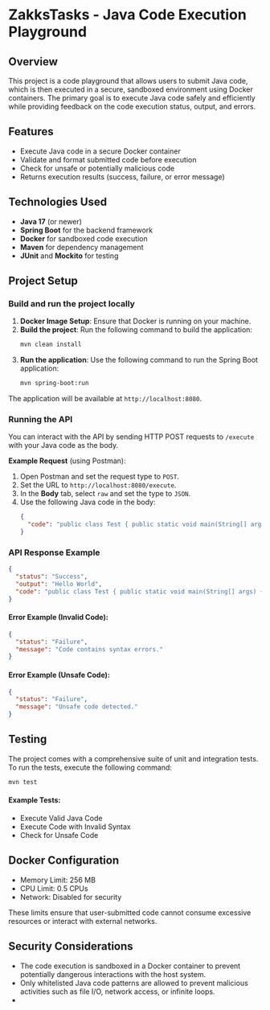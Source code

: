 # ZakksTasks - Java Code Execution Playground

## Overview

This project is a code playground that allows users to submit Java code, which is then executed in a secure, sandboxed environment using Docker containers. The primary goal is to execute Java code safely and efficiently while providing feedback on the code execution status, output, and errors.

## Features

- Execute Java code in a secure Docker container
- Validate and format submitted code before execution
- Check for unsafe or potentially malicious code
- Returns execution results (success, failure, or error message)

## Technologies Used

- **Java 17** (or newer)
- **Spring Boot** for the backend framework
- **Docker** for sandboxed code execution
- **Maven** for dependency management
- **JUnit** and **Mockito** for testing

## Project Setup

### Build and run the project locally
1. **Docker Image Setup**: Ensure that Docker is running on your machine.
2. **Build the project**: Run the following command to build the application:
    ```bash
    mvn clean install
    ```
3. **Run the application**: Use the following command to run the Spring Boot application:
    ```bash
    mvn spring-boot:run
    ```

The application will be available at `http://localhost:8080`.

### Running the API
You can interact with the API by sending HTTP POST requests to `/execute` with your Java code as the body.

**Example Request** (using Postman):
1. Open Postman and set the request type to `POST`.
2. Set the URL to `http://localhost:8080/execute`.
3. In the **Body** tab, select `raw` and set the type to `JSON`.
4. Use the following Java code in the body:
    ```json
    {
      "code": "public class Test { public static void main(String[] args) { System.out.println(\"Hello World\"); }}"
    }
    ```

### API Response Example
```json
{
  "status": "Success",
  "output": "Hello World",
  "code": "public class Test { public static void main(String[] args) { System.out.println(\"Hello World\"); }}"
}
```

#### Error Example (Invalid Code):
```json
{
  "status": "Failure",
  "message": "Code contains syntax errors."
}
```
#### Error Example (Unsafe Code):
```json
{
  "status": "Failure",
  "message": "Unsafe code detected."
}
```

## Testing

The project comes with a comprehensive suite of unit and integration tests. To run the tests, execute the following command:
```bash
mvn test
```
#### Example Tests:
- Execute Valid Java Code
- Execute Code with Invalid Syntax
- Check for Unsafe Code

## Docker Configuration
- Memory Limit: 256 MB
- CPU Limit: 0.5 CPUs
- Network: Disabled for security

These limits ensure that user-submitted code cannot consume excessive resources or interact with external networks.

## Security Considerations
- The code execution is sandboxed in a Docker container to prevent potentially dangerous interactions with the host system.
- Only whitelisted Java code patterns are allowed to prevent malicious activities such as file I/O, network access, or infinite loops.
- 
